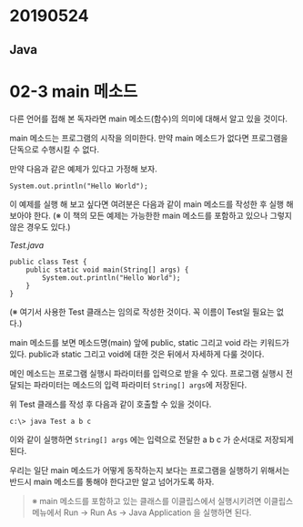 # 20190524

## Java

# 02-3 main 메소드

다른 언어를 접해 본 독자라면 main 메소드(함수)의 의미에 대해서 알고 있을 것이다.

main 메소드는 프로그램의 시작을 의미한다. 만약 main 메소드가 없다면 프로그램을 단독으로 수행시킬 수 없다.

만약 다음과 같은 예제가 있다고 가정해 보자.

```
System.out.println("Hello World");
```

이 예제를 실행 해 보고 싶다면 여려분은 다음과 같이 main 메소드를 작성한 후 실행 해 보아야 한다. (※ 이 책의 모든 예제는 가능한한 main 메소드를 포함하고 있으나 그렇지 않은 경우도 있다.)

*Test.java*

```
public class Test {
    public static void main(String[] args) {
        System.out.println("Hello World");
    }
}
```

(※ 여기서 사용한 Test 클래스는 임의로 작성한 것이다. 꼭 이름이 Test일 필요는 없다.)

main 메소드를 보면 메소드명(main) 앞에 public, static 그리고 void 라는 키워드가 있다. public과 static 그리고 void에 대한 것은 뒤에서 자세하게 다룰 것이다.

메인 메소드는 프로그램 실행시 파라미터를 입력으로 받을 수 있다. 프로그램 실행시 전달되는 파라미터는 메소드의 입력 파라미터 `String[] args`에 저장된다.

위 Test 클래스를 작성 후 다음과 같이 호출할 수 있을 것이다.

```
c:\> java Test a b c
```

이와 같이 실행하면 `String[] args` 에는 입력으로 전달한 a b c 가 순서대로 저장되게 된다.

우리는 일단 main 메소드가 어떻게 동작하는지 보다는 프로그램을 실행하기 위해서는 반드시 main 메소드를 통해야 한다고만 알고 넘어가도록 하자.

> ※ main 메소드를 포함하고 있는 클래스를 이클립스에서 실행시키려면 이클립스 메뉴에서 Run -> Run As -> Java Application 을 실행하면 된다.